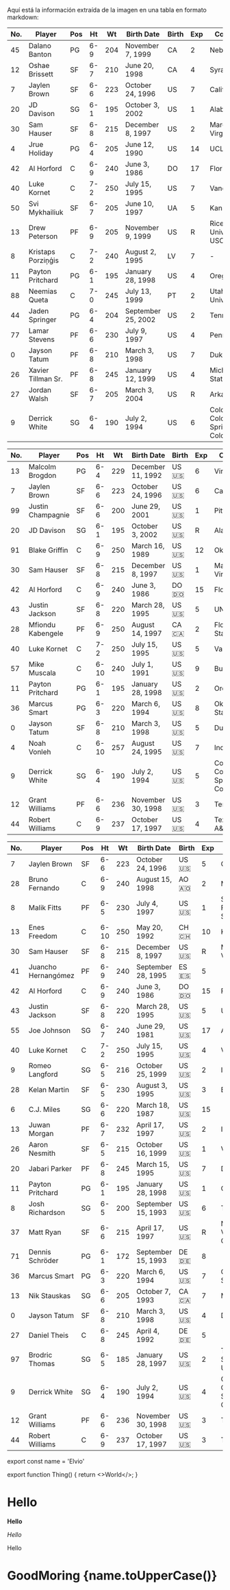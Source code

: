 Aquí está la información extraída de la imagen en una tabla en formato markdown:

| No. | Player           | Pos | Ht  | Wt  | Birth Date        | Birth | Exp | College                                      |
|-----|------------------|-----|-----|-----|-------------------|-------|-----|----------------------------------------------|
| 45  | Dalano Banton    | PG  | 6-9 | 204 | November 7, 1999  | CA    | 2   | Nebraska                                     |
| 12  | Oshae Brissett   | SF  | 6-7 | 210 | June 20, 1998     | CA    | 4   | Syracuse                                     |
| 7   | Jaylen Brown     | SF  | 6-6 | 223 | October 24, 1996  | US    | 7   | California                                   |
| 20  | JD Davison       | SG  | 6-1 | 195 | October 3, 2002   | US    | 1   | Alabama                                      |
| 30  | Sam Hauser       | SF  | 6-8 | 215 | December 8, 1997  | US    | 2   | Marquette, Virginia                          |
| 4   | Jrue Holiday     | PG  | 6-4 | 205 | June 12, 1990     | US    | 14  | UCLA                                         |
| 42  | Al Horford       | C   | 6-9 | 240 | June 3, 1986      | DO    | 17  | Florida                                      |
| 40  | Luke Kornet      | C   | 7-2 | 250 | July 15, 1995     | US    | 7   | Vanderbilt                                   |
| 50  | Svi Mykhailiuk   | SF  | 6-7 | 205 | June 10, 1997     | UA    | 5   | Kansas                                       |
| 13  | Drew Peterson    | PF  | 6-9 | 205 | November 9, 1999  | US    | R   | Rice University, USC                         |
| 8   | Kristaps Porziņģis | C   | 7-2 | 240 | August 2, 1995    | LV    | 7   | -                                            |
| 11  | Payton Pritchard | PG  | 6-1 | 195 | January 28, 1998  | US    | 4   | Oregon                                       |
| 88  | Neemias Queta    | C   | 7-0 | 245 | July 13, 1999     | PT    | 2   | Utah State University                        |
| 44  | Jaden Springer   | PG  | 6-4 | 204 | September 25, 2002| US    | 2   | Tennessee                                    |
| 77  | Lamar Stevens    | PF  | 6-6 | 230 | July 9, 1997      | US    | 4   | Penn State                                   |
| 0   | Jayson Tatum     | PF  | 6-8 | 210 | March 3, 1998     | US    | 7   | Duke                                         |
| 26  | Xavier Tillman Sr.| PF  | 6-8 | 245 | January 12, 1999 | US    | 4   | Michigan State                               |
| 27  | Jordan Walsh     | SF  | 6-7 | 205 | March 3, 2004     | US    | R   | Arkansas                                     |
| 9   | Derrick White    | SG  | 6-4 | 190 | July 2, 1994      | US    | 6   | Colorado-Colorado Springs, Colorado          |




| No. | Player              | Pos | Ht  | Wt  | Birth Date         | Birth   | Exp | College                                       |
|-----|---------------------|-----|-----|-----|--------------------|---------|-----|-----------------------------------------------|
| 13  | Malcolm Brogdon      | PG  | 6-4 | 229 | December 11, 1992  | US 🇺🇸   | 6   | Virginia                                      |
| 7   | Jaylen Brown         | SF  | 6-6 | 223 | October 24, 1996   | US 🇺🇸   | 6   | California                                    |
| 99  | Justin Champagnie    | SF  | 6-6 | 200 | June 29, 2001      | US 🇺🇸   | 1   | Pitt                                          |
| 20  | JD Davison           | SG  | 6-1 | 195 | October 3, 2002    | US 🇺🇸   | R   | Alabama                                       |
| 91  | Blake Griffin        | C   | 6-9 | 250 | March 16, 1989     | US 🇺🇸   | 12  | Oklahoma                                      |
| 30  | Sam Hauser           | SF  | 6-8 | 215 | December 8, 1997   | US 🇺🇸   | 1   | Marquette, Virginia                           |
| 42  | Al Horford           | C   | 6-9 | 240 | June 3, 1986       | DO 🇩🇴   | 15  | Florida                                       |
| 43  | Justin Jackson       | SF  | 6-8 | 220 | March 28, 1995     | US 🇺🇸   | 5   | UNC                                           |
| 28  | Mfiondu Kabengele    | PF  | 6-9 | 250 | August 14, 1997    | CA 🇨🇦   | 2   | Florida State                                 |
| 40  | Luke Kornet          | C   | 7-2 | 250 | July 15, 1995      | US 🇺🇸   | 5   | Vanderbilt                                    |
| 57  | Mike Muscala         | C   | 6-10| 240 | July 1, 1991       | US 🇺🇸   | 9   | Bucknell                                      |
| 11  | Payton Pritchard     | PG  | 6-1 | 195 | January 28, 1998   | US 🇺🇸   | 2   | Oregon                                        |
| 36  | Marcus Smart         | PG  | 6-3 | 220 | March 6, 1994      | US 🇺🇸   | 8   | Oklahoma State                                |
| 0   | Jayson Tatum         | SF  | 6-8 | 210 | March 3, 1998      | US 🇺🇸   | 5   | Duke                                          |
| 4   | Noah Vonleh          | C   | 6-10| 257 | August 24, 1995    | US 🇺🇸   | 7   | Indiana                                       |
| 9   | Derrick White        | SG  | 6-4 | 190 | July 2, 1994       | US 🇺🇸   | 5   | Colorado-Colorado Springs, Colorado           |
| 12  | Grant Williams       | PF  | 6-6 | 236 | November 30, 1998  | US 🇺🇸   | 3   | Tennessee                                     |
| 44  | Robert Williams      | C   | 6-9 | 237 | October 17, 1997   | US 🇺🇸   | 4   | Texas A&M                                     |









| No. | Player                | Pos | Ht  | Wt  | Birth Date         | Birth   | Exp | College                                   |
|-----|-----------------------|-----|-----|-----|--------------------|---------|-----|-------------------------------------------|
| 7   | Jaylen Brown           | SF  | 6-6 | 223 | October 24, 1996   | US 🇺🇸   | 5   | California                                |
| 28  | Bruno Fernando         | C   | 6-9 | 240 | August 15, 1998    | AO 🇦🇴   | 2   | Maryland                                  |
| 8   | Malik Fitts            | PF  | 6-5 | 230 | July 4, 1997       | US 🇺🇸   | 1   | South Florida, Saint Mary's               |
| 13  | Enes Freedom           | C   | 6-10| 250 | May 20, 1992       | CH 🇨🇭   | 10  | Kentucky                                  |
| 30  | Sam Hauser             | SF  | 6-8 | 215 | December 8, 1997   | US 🇺🇸   | R   | Marquette, Virginia                       |
| 41  | Juancho Hernangómez    | PF  | 6-9 | 240 | September 28, 1995 | ES 🇪🇸   | 5   |                                           |
| 42  | Al Horford             | C   | 6-9 | 240 | June 3, 1986       | DO 🇩🇴   | 15  | Florida                                   |
| 43  | Justin Jackson         | SF  | 6-8 | 220 | March 28, 1995     | US 🇺🇸   | 5   | UNC                                       |
| 55  | Joe Johnson            | SG  | 6-7 | 240 | June 29, 1981      | US 🇺🇸   | 17  | Arkansas                                  |
| 40  | Luke Kornet            | C   | 7-2 | 250 | July 15, 1995      | US 🇺🇸   | 4   | Vanderbilt                                |
| 9   | Romeo Langford         | SG  | 6-5 | 216 | October 25, 1999   | US 🇺🇸   | 2   | Indiana                                   |
| 28  | Kelan Martin           | SF  | 6-5 | 230 | August 3, 1995     | US 🇺🇸   | 3   | Butler                                    |
| 6   | C.J. Miles             | SG  | 6-6 | 220 | March 18, 1987     | US 🇺🇸   | 15  |                                           |
| 13  | Juwan Morgan           | PF  | 6-7 | 232 | April 17, 1997     | US 🇺🇸   | 2   | Indiana                                   |
| 26  | Aaron Nesmith          | SF  | 6-5 | 215 | October 16, 1999   | US 🇺🇸   | 1   | Vanderbilt                                |
| 20  | Jabari Parker          | PF  | 6-8 | 245 | March 15, 1995     | US 🇺🇸   | 7   | Duke                                      |
| 11  | Payton Pritchard       | PG  | 6-1 | 195 | January 28, 1998   | US 🇺🇸   | 1   | Oregon                                    |
| 8   | Josh Richardson        | SG  | 6-5 | 200 | September 15, 1993 | US 🇺🇸   | 6   | Tennessee                                 |
| 37  | Matt Ryan              | SF  | 6-6 | 215 | April 17, 1997     | US 🇺🇸   | R   | Notre Dame, Vanderbilt, Chattanooga       |
| 71  | Dennis Schröder        | PG  | 6-1 | 172 | September 15, 1993 | DE 🇩🇪   | 8   |                                           |
| 36  | Marcus Smart           | PG  | 6-3 | 220 | March 6, 1994      | US 🇺🇸   | 7   | Oklahoma State                            |
| 13  | Nik Stauskas           | SG  | 6-6 | 205 | October 7, 1993    | CA 🇨🇦   | 7   | Michigan                                  |
| 0   | Jayson Tatum           | SF  | 6-8 | 210 | March 3, 1998      | US 🇺🇸   | 4   | Duke                                      |
| 27  | Daniel Theis           | C   | 6-8 | 245 | April 4, 1992      | DE 🇩🇪   | 5   |                                           |
| 97  | Brodric Thomas         | SG  | 6-5 | 185 | January 28, 1997   | US 🇺🇸   | 2   | Truman State University                   |
| 9   | Derrick White          | SG  | 6-4 | 190 | July 2, 1994       | US 🇺🇸   | 4   | Colorado-Colorado Springs, Colorado       |
| 12  | Grant Williams         | PF  | 6-6 | 236 | November 30, 1998  | US 🇺🇸   | 3   | Tennessee                                 |
| 44  | Robert Williams        | C   | 6-9 | 237 | October 17, 1997   | US 🇺🇸   | 3   | Texas A&M                                 |




export const name = 'Elvio'

export function Thing() {
  return <>World</>;
}

# Hello <Thing />

**Hello <Thing />**

_Hello <Thing />_

Hello <Thing />


# GoodMoring {name.toUpperCase()}